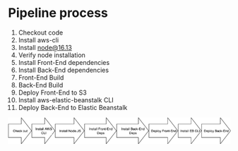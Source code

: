 # Pipeline process
1. Checkout code
2. Install aws-cli
3. Install node@16.13
4. Verify node installation
5. Install Front-End dependencies
6. Install Back-End dependencies
7. Front-End Build
8. Back-End Build
9. Deploy Front-End to S3
10. Install aws-elastic-beanstalk CLI
11. Deploy Back-End to Elastic Beanstalk
    
![image](./Pipeline.drawio.png)
